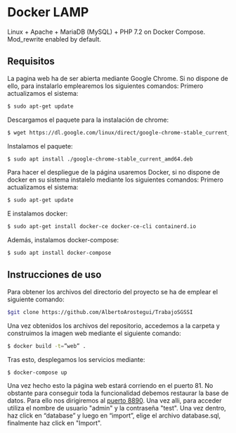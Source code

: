 
# Docker LAMP
Linux + Apache + MariaDB (MySQL) + PHP 7.2 on Docker Compose. Mod_rewrite enabled by default.

## Requisitos

La pagina web ha de ser abierta mediante Google Chrome.
Si no dispone de ello, para instalarlo emplearemos los siguientes comandos:
Primero actualizamos el sistema:
```bash
$ sudo apt-get update
```

Descargamos el paquete para la instalación de chrome:
```bash
$ wget https://dl.google.com/linux/direct/google-chrome-stable_current_amd64.deb
```

Instalamos el paquete:
```bash
$ sudo apt install ./google-chrome-stable_current_amd64.deb
```


Para hacer el despliegue de la página usaremos Docker, si no dispone de docker en su sistema instalelo mediante los siguientes comandos:
Primero actualizamos el sistema:
```bash
$ sudo apt-get update
```
E instalamos docker:
```bash
$ sudo apt-get install docker-ce docker-ce-cli containerd.io
```
Además, instalamos docker-compose:
```bash
$ sudo apt install docker-compose
```

## Instrucciones de uso

Para obtener los archivos del directorio del proyecto se ha de emplear el siguiente comando:
```bash
$git clone https://github.com/AlbertoArostegui/TrabajoSGSSI
```

Una vez obtenidos los archivos del repositorio, accedemos a la carpeta y construimos la imagen web mediante el siguiente comando:
```bash
$ docker build -t=”web” .
```

Tras esto, desplegamos los servicios mediante:
```bash
$ docker-compose up
```

Una vez hecho esto la página web estará corriendo en el puerto 81.
No obstante para conseguir toda la funcionalidad debemos restaurar la base de datos. Para ello nos dirigiremos al [puerto 8890](http://localhost:8890/).
Una vez alli, para acceder utiliza el nombre de usuario "admin" y la contraseña "test".
Una vez dentro, haz click en “database” y luego en “import”, elige el archivo database.sql, finalmente haz click en "Import".
